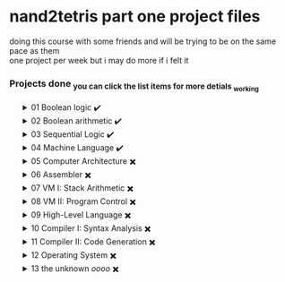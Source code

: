 # nand2tetris <b>part one</b> project files

doing this course with some friends and will be trying to be on the same pace as them <br>
one project per week but i may do more if i felt it 

### Projects done <sub>you can click the list items for more detials <sub> working</sub></sub>


<ul>

<details>
<summary> 01 Boolean logic ✔️ </summary><p>
    &emsp;finishded on 22/10/13 in 1 day <br>
    &emsp;cheated on the dmux4way chip after an hour of not knowing how to solve it u-u <br>
</p></details>

<details>
<summary> 02 Boolean arithmetic ✔️ </summary><p>
    &emsp;started on 22/10/17 finished on 22/10/21 <br>
    &emsp;taking more time since uni is eating through my brain <br>
    &emsp;uni took more of my time than expected u-u <br>
    &emsp;the alu was the hard part but the issues was with me not fully learning .hdl <br>
</p></details>

<details>
<summary> 03 Sequential Logic ✔️ </summary><p>
    &emsp;started on 22/10/21 finished on 22/10/22 <br>
    &emsp;this was much easier than just the ALU maybe I'm just better with simple logic than math <br>
    &emsp;tho to be fair this project is too repetitive, the who thing was just redo this one chip but bigger <br><br>
    &emsp;I just noticed that this project is called memory in the book <br>
    &emsp;updated: I feel dumb will count my idiocy as cheating just because I feel my brain cheated me<br>
</p></details>

<details>
<summary> 04 Machine Language ✔️ </summary><p>
    &emsp;finished on 18/11/22 <br>
    &emsp;uni took all my free time so i completely forgot about this course <br> 
    &emsp;this project was easyish - even though this chapter was written badly<br>
    &emsp;I don't feel proud of the code on this part that much though if i'm being honest <br>
</p></details>

<details>
<summary> 05 Computer Architecture ✖️ </summary><p>
    &emsp;
</p></details>

<details>
<summary> 06 Assembler ✖️ </summary><p>
    &emsp;
</p></details>

<details>
<summary> 07 VM I: Stack Arithmetic ✖️ </summary><p>
    &emsp;
</p></details>

<details>
<summary> 08 VM II: Program Control ✖️ </summary><p>
    &emsp;
</p></details>

<details>
<summary> 09 High-Level Language ✖️ </summary><p>
    &emsp;
</p></details>

<details>
<summary> 10 Compiler I: Syntax Analysis ✖️ </summary><p>
    &emsp;
</p></details>

<details>
<summary> 11 Compiler II: Code Generation ✖️ </summary><p>
    &emsp;
</p></details>

<details>
<summary> 12 Operating System ✖️ </summary><p>
    &emsp;
</p></details>

<details>
<summary> 13 the unknown <i>oooo</i> ✖️ </summary><p>
    &emsp;
</p></details>

</ul>